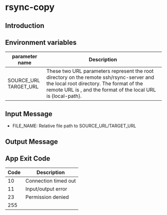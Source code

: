 # rsync-copy

## Introduction

## Environment variables

| parameter name   | Description  |
|  ----  | ----  |
| SOURCE_URL<br/>TARGET_URL  | These two URL parameters represent the root directory on the remote ssh/rsync-server and the local root directory. The format of the remote URL is , and the format of the local URL is {local-path}. |

## Input Message

- FILE_NAME: Relative file path to SOURCE_URL/TARGET_URL

## Output Message


## App Exit Code
| Code   | Description  |
|  ----  | ----  |
|  10  |  Connection timed out |
|  11  |  Input/output error |
|  23  |  Permission denied |
|  255  |   |

